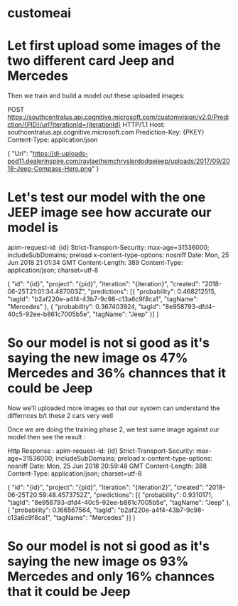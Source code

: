 # customeai

# Let first upload some images of the two different card Jeep and Mercedes
Then we train and build a model out these uploaded images: 

POST https://southcentralus.api.cognitive.microsoft.com/customvision/v2.0/Prediction/{PID}/url?iterationId={iterationId} HTTP/1.1
Host: southcentralus.api.cognitive.microsoft.com
Prediction-Key: {PKEY}
Content-Type: application/json

{
  "Url": "https://di-uploads-pod11.dealerinspire.com/raylaethemchryslerdodgejeep/uploads/2017/09/2018-Jeep-Compass-Hero.png"
}


# Let's test our model with the one JEEP image see how accurate our model is

apim-request-id: {id}
Strict-Transport-Security: max-age=31536000; includeSubDomains; preload
x-content-type-options: nosniff
Date: Mon, 25 Jun 2018 21:01:34 GMT
Content-Length: 389
Content-Type: application/json; charset=utf-8

{
  "id": "{id}",
  "project": "{pid}",
  "iteration": "{iteration}",
  "created": "2018-06-25T21:01:34.487003Z",
  "predictions": [{
    "probability": 0.468212515,
    "tagId": "b2af220e-a4f4-43b7-9c98-c13a6c9f8ca1",
    "tagName": "Mercedes"
  }, {
    "probability": 0.367403924,
    "tagId": "8e958793-dfd4-40c5-92ee-b861c7005b5e",
    "tagName": "Jeep"
  }]
}



# So our model is not si good as it's saying the new image os 47% Mercedes and 36%  channces that it could be Jeep 
Now we'll uploaded more images so that our system can understand the differnces b/t these 2 cars very well 

Once we are doing the training phase 2, we test same image against our model then see the result : 

Http Response : 
apim-request-id: {id}
Strict-Transport-Security: max-age=31536000; includeSubDomains; preload
x-content-type-options: nosniff
Date: Mon, 25 Jun 2018 20:59:48 GMT
Content-Length: 388
Content-Type: application/json; charset=utf-8

{
  "id": "{id}",
  "project": "{pid}",
  "iteration": "{iteration2}",
  "created": "2018-06-25T20:59:48.4573752Z",
  "predictions": [{
    "probability": 0.9310171,
    "tagId": "8e958793-dfd4-40c5-92ee-b861c7005b5e",
    "tagName": "Jeep"
  }, {
    "probability": 0.166567564,
    "tagId": "b2af220e-a4f4-43b7-9c98-c13a6c9f8ca1",
    "tagName": "Mercedes"
  }]
}

# So our model is not si good as it's saying the new image os 93% Mercedes and  only 16%  channces that it could be Jeep 
